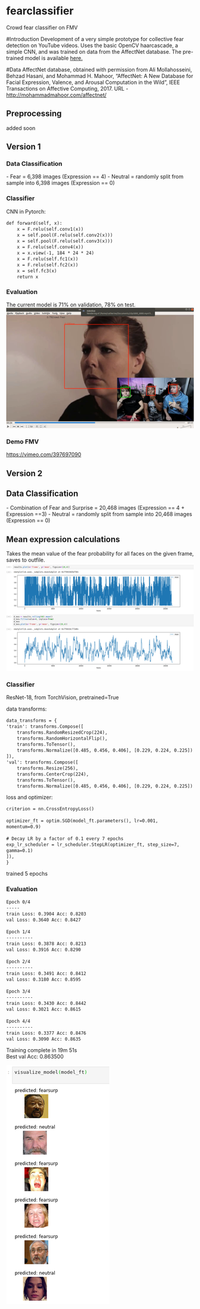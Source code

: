 # fearclassifier
Crowd fear classifier on FMV

#Introduction
Development of a very simple prototype for collective fear detection on YouTube videos. Uses the basic OpenCV haarcascade, a simple CNN, and was trained on data from the AffectNet database. The pre-trained model is available <a href="https://umbc.box.com/s/fty8xtwbjyui5maxwwtaubz7x8u03thh">here.</a>

#Data
AffectNet database, obtained with permission from Ali Mollahosseini, Behzad Hasani, and Mohammad H. Mahoor, “AffectNet: A New Database for Facial Expression, Valence, and Arousal Computation in the Wild”, IEEE Transactions on Affective Computing, 2017. URL - http://mohammadmahoor.com/affectnet/

<h2>Preprocessing</h2>
added soon

<h2>Version 1</h2>
<h3>Data Classification</h3>
- Fear = 6,398 images (Expression == 4)
- Neutral = randomly split from sample into 6,398 images (Expression == 0)

<h3>Classifier</h3>
CNN in Pytorch:

    def forward(self, x):
        x = F.relu(self.conv1(x))
        x = self.pool(F.relu(self.conv2(x)))
        x = self.pool(F.relu(self.conv3(x)))
        x = F.relu(self.conv4(x))
        x = x.view(-1, 184 * 24 * 24)
        x = F.relu(self.fc1(x))
        x = F.relu(self.fc2(x))
        x = self.fc3(x)
        return x


<h3>Evaluation</h3>
The current model is 71% on validation, 78% on test.

<img src="results/screenshot.png">
<h3>Demo FMV</h3>
<a href="https://vimeo.com/397697090">https://vimeo.com/397697090</a>
<a href="https://vimeo.com/398382843"></a>

<h2>Version 2</h2>
<h2>Data Classification</h2>
- Combination of Fear and Surprise = 20,468 images (Expression == 4 + Expression ==3)
- Neutral = randomly split from sample into 20,468 images (Expression == 0)

<h2>Mean expression calculations</h2>
Takes the mean value of the fear probability for all faces on the given frame, saves to outfile.
<img src="results/fear_timeseries.png">


<h3>Classifier</h3>
ResNet-18, from TorchVision, pretrained=True

data transforms:

    data_transforms = {
    'train': transforms.Compose([
        transforms.RandomResizedCrop(224),
        transforms.RandomHorizontalFlip(),
        transforms.ToTensor(),
        transforms.Normalize([0.485, 0.456, 0.406], [0.229, 0.224, 0.225])
    ]),
    'val': transforms.Compose([
        transforms.Resize(256),
        transforms.CenterCrop(224),
        transforms.ToTensor(),
        transforms.Normalize([0.485, 0.456, 0.406], [0.229, 0.224, 0.225])

  loss and optimizer:

    criterion = nn.CrossEntropyLoss()

    optimizer_ft = optim.SGD(model_ft.parameters(), lr=0.001, momentum=0.9)

    # Decay LR by a factor of 0.1 every 7 epochs
    exp_lr_scheduler = lr_scheduler.StepLR(optimizer_ft, step_size=7, gamma=0.1)
    ]),
    }

  trained 5 epochs

<h3>Evaluation</h3>

    Epoch 0/4
    -----
    train Loss: 0.3904 Acc: 0.8203
    val Loss: 0.3640 Acc: 0.8427

    Epoch 1/4
    ----------
    train Loss: 0.3878 Acc: 0.8213
    val Loss: 0.3916 Acc: 0.8290

    Epoch 2/4
    ----------
    train Loss: 0.3491 Acc: 0.8412
    val Loss: 0.3180 Acc: 0.8595

    Epoch 3/4
    ----------
    train Loss: 0.3430 Acc: 0.8442
    val Loss: 0.3021 Acc: 0.8615

    Epoch 4/4
    ----------
    train Loss: 0.3377 Acc: 0.8476
    val Loss: 0.3090 Acc: 0.8635

Training complete in 19m 51s<br>
Best val Acc: 0.863500

<img src="results/test.png">
